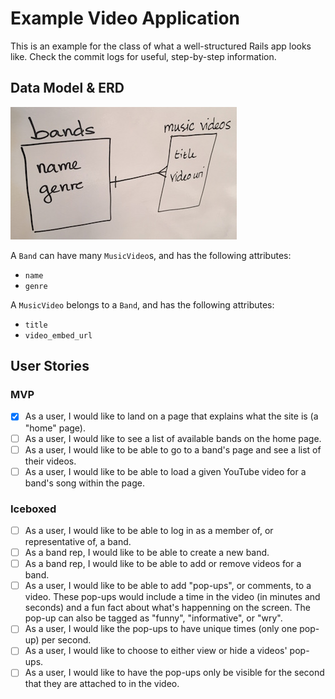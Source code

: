 # Example Video Application

This is an example for the class of what a well-structured Rails
app looks like. Check the commit logs for useful, step-by-step 
information.

## Data Model & ERD

![ERD](erd.jpg)

A `Band` can have many `MusicVideo`s, and has the following attributes:

- `name`
- `genre`

A `MusicVideo` belongs to a `Band`, and has the following attributes:

- `title`
- `video_embed_url`

## User Stories

### MVP

- [x] As a user, I would like to land on a page that explains what the site is 
  (a "home" page).
- [ ] As a user, I would like to see a list of available bands on the home page.
- [ ] As a user, I would like to be able to go to a band's page and see a list of
  their videos.
- [ ] As a user, I would like to be able to load a given YouTube video for a
  band's song within the page.

### Iceboxed

- [ ] As a user, I would like to be able to log in as a member of, or representative
  of, a band.
- [ ] As a band rep, I would like to be able to create a new band.
- [ ] As a band rep, I would like to be able to add or remove videos for a band.
- [ ] As a user, I would like to be able to add "pop-ups", or comments, to a video.
  These pop-ups would include a time in the video (in minutes and seconds) and
  a fun fact about what's happenning on the screen. The pop-up can also be
  tagged as "funny", "informative", or "wry".
- [ ] As a user, I would like the pop-ups to have unique times (only one pop-up) per
  second.
- [ ] As a user, I would like to choose to either view or hide a videos' pop-ups.
- [ ] As a user, I would like to have the pop-ups only be visible for the second
  that they are attached to in the video.
